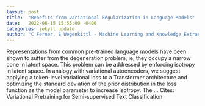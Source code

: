 ```yaml
---
layout: post
title:  "Benefits from Variational Regularization in Language Models"
date:   2022-06-15 15:55:00 -0400
categories: jekyll update
author: "C Ferner, S Wegenkittl - Machine Learning and Knowledge Extraction, 2022"
---
```

Representations from common pre-trained language models have been shown to suffer from the degeneration problem, ie, they occupy a narrow cone in latent space. This problem can be addressed by enforcing isotropy in latent space. In analogy with variational autoencoders, we suggest applying a token-level variational loss to a Transformer architecture and optimizing the standard deviation of the prior distribution in the loss function as the model parameter to increase isotropy. The …
Cites: ‪Variational Pretraining for Semi-supervised Text Classification‬  